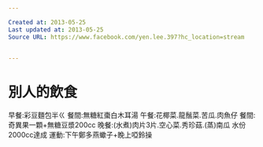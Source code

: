 ```yaml
---

Created at: 2013-05-25
Last updated at: 2013-05-25
Source URL: https://www.facebook.com/yen.lee.397?hc_location=stream


---
```


# 別人的飲食


早餐:彩豆麵包半ㄍ
餐間:無糖紅棗白木耳湯
午餐:花椰菜.龍鬚菜.苦瓜.肉魚仔
餐間:奇異果一顆+無糖豆漿200cc
晚餐:(水煮)肉片3片.空心菜.秀珍菇.(蒸)南瓜
水份2000cc達成
運動:下午鄭多燕蠍子+睌上啞鈴操

